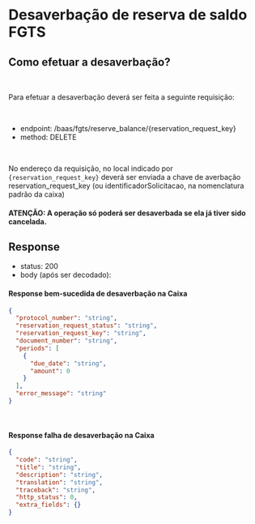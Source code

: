 # Desaverbação de reserva de saldo FGTS

## Como efetuar a desaverbação?

<br>

Para efetuar a desaverbação deverá ser feita a seguinte requisição:

<br>

- endpoint: /baas/fgts/reserve_balance/{reservation_request_key}
- method: DELETE

<br>

No endereço da requisição, no local indicado por `{reservation_request_key}` deverá ser enviada a chave de averbação reservation_request_key (ou identificadorSolicitacao, na nomenclatura padrão da caixa)

#### **ATENÇÃO**: A operação só poderá ser desaverbada se ela já tiver sido cancelada.

## Response

- status: 200
- body (após ser decodado): 

#### Response bem-sucedida de desaverbação na Caixa



```json
{
  "protocol_number": "string",
  "reservation_request_status": "string",
  "reservation_request_key": "string",
  "document_number": "string",
  "periods": [
    {
      "due_date": "string",
      "amount": 0
    }
  ],
  "error_message": "string"
}
```
<br>

#### Response falha de desaverbação na Caixa

```json
{
  "code": "string",
  "title": "string",
  "description": "string",
  "translation": "string",
  "traceback": "string",
  "http_status": 0,
  "extra_fields": {}
}
```